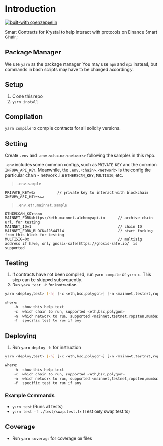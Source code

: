 # Introduction

[![built-with openzeppelin](https://img.shields.io/badge/built%20with-OpenZeppelin-3677FF)](https://docs.openzeppelin.com/)

Smart Contracts for Krystal to help interact with protocols on Binance Smart Chain;

## Package Manager

We use `yarn` as the package manager. You may use `npm` and `npx` instead, but commands in bash scripts may have to be changed accordingly.

## Setup

1. Clone this repo
2. `yarn install`

## Compilation

`yarn compile` to compile contracts for all solidity versions.

## Setting

Create `.env` and `.env.<chain>.<network>` following the samples in this repo.

`.env` includes some common configs, such as `PRIVATE_KEY` and the common `INFURA_API_KEY`.
Meanwhile, the `.env.<chain>.<network>` is the config the particular chain - network .i.e `ETHERSCAN_KEY`, `MULTISIG`, etc.

> `.env.sample`
```
PRIVATE_KEY=0x          // private key to interact with blockchain
INFURA_API_KEY=xxx
```

> `.env.eth.mainnet.sample`
```
ETHERSCAN_KEY=xxx
MAINNET_FORK=https://eth-mainnet.alchemyapi.io      // archive chain url, for testing
MAINNET_ID=1                                        // chain ID
MAINNET_FORK_BLOCK=12644714                         // start forking from this block for testing
MULTISIG=0x                                         // multisig address if have, only gnosis-safe[https://gnosis-safe.io/] is supported
```

## Testing

1. If contracts have not been compiled, run `yarn compile` or `yarn c`. This step can be skipped subsequently.
2. Run `yarn test -h` for instruction

```bash
yarn <deploy,test> [-h] [-c <eth,bsc,polygon>] [-n <mainnet,testnet,ropsten>] -- to run test on specific chain and network

where:
    -h  show this help text
    -c  which chain to run, supported <eth,bsc,polygon>
    -n  which network to run, supported <mainnet,testnet,ropsten,mumbai>
    -f  specific test to run if any
```

## Deploying

1. Run `yarn deploy -h` for instruction

```bash
yarn <deploy,test> [-h] [-c <eth,bsc,polygon>] [-n <mainnet,testnet,ropsten>] -- to run test on specific chain and network

where:
    -h  show this help text
    -c  which chain to run, supported <eth,bsc,polygon>
    -n  which network to run, supported <mainnet,testnet,ropsten,mumbai>
    -f  specific test to run if any
```

### Example Commands

- `yarn test` (Runs all tests)
- `yarn test -f ./test/swap.test.ts` (Test only swap.test.ts)

## Coverage

- Run `yarn coverage` for coverage on files
